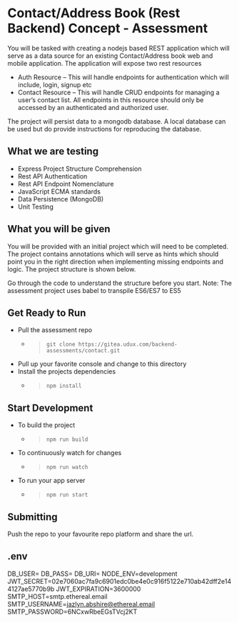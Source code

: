 Contact/Address Book (Rest Backend) Concept - Assessment
===

You will be tasked with creating a nodejs based REST application which will serve as a data source for an existing Contact/Address book web and mobile application.
The application will expose two rest resources

* Auth Resource – This will handle endpoints for authentication which will include, login, signup etc
* Contact Resource – This will handle CRUD endpoints for managing a user’s contact list. All endpoints in this resource should only be accessed by an authenticated and authorized user.

The project will persist data to a mongodb database. A local database can be used but do provide instructions for reproducing the database.

What we are testing
--

* Express Project Structure Comprehension
* Rest API Authentication
* Rest API Endpoint Nomenclature
* JavaScript ECMA standards 
* Data Persistence (MongoDB)
* Unit Testing

What you will be given
--

You will be provided with an initial project which will need to be completed. The project contains annotations which will serve as hints which should point you in the right direction when implementing missing endpoints and logic.
The project structure is shown below.

Go through the code to understand the structure before you start.
Note:
The assessment project uses babel to transpile ES6/ES7 to ES5

Get Ready to Run
---

* Pull the assessment repo
    - > `git clone https://gitea.udux.com/backend-assessments/contact.git`
* Pull up your favorite console and change to this directory
* Install the projects dependencies 
    - > `npm install`

Start Development 
---

* To build the project
    - > `npm run build`
* To continuously watch for changes 
    - > `npm run watch`
* To run your app server 
    - > `npm run start`

Submitting
--
Push the repo to your favourite repo platform and share the url.


.env
--
DB_USER=
DB_PASS=
DB_URI=
NODE_ENV=development
JWT_SECRET=02e7060ac7fa9c6901edc0be4e0c916f5122e710ab42dff2e144127ae5770b9b
JWT_EXPIRATION=3600000
SMTP_HOST=smtp.ethereal.email
SMTP_USERNAME=jazlyn.abshire@ethereal.email
SMTP_PASSWORD=6NCxwRbeEGsTVcj2KT
